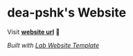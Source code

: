 
# dea-pshk's Website

Visit **[website url](#)** 🚀

_Built with [Lab Website Template](https://greene-lab.gitbook.io/lab-website-template-docs)_
